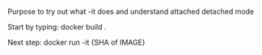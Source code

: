 Purpose to try out what -it does and understand attached detached mode

Start by typing: docker build .

Next step: docker run -it {SHA of IMAGE}

